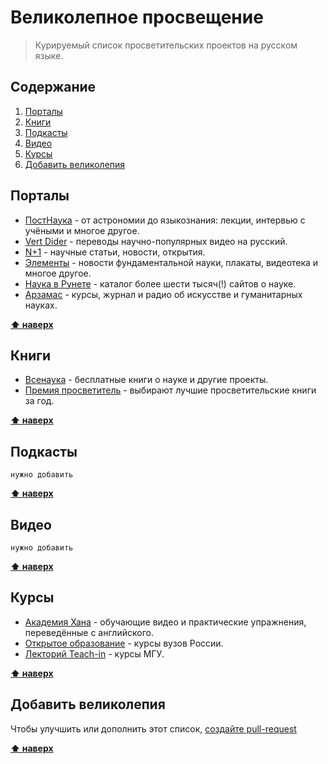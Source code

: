 # Великолепное просвещение 

> Курируемый список просветительских проектов на русском языке.

## Содержание

1. [Порталы](#Порталы)
1. [Книги](#Книги)
1. [Подкасты](#Подкасты)
1. [Видео](#Видео)
1. [Курсы](#Курсы)
1. [Добавить великолепия](#Добавить-великолепия)

## Порталы

* [ПостНаука](https://postnauka.ru/) - от астрономии до языкознания: лекции, интервью с учёными и многое другое.
* [Vert Dider](https://vertdider.tv/) - переводы научно-популярных видео на русский.
* [N+1](https://nplus1.ru/) - научные статьи, новости, открытия.
* [Элементы](https://elementy.ru/) - новости фундаментальной науки, плакаты, видеотека и многое другое.
* [Наука в Рунете](https://elementy.ru/catalog) - каталог более шести тысяч(!) сайтов о науке.
* [Арзамас](https://arzamas.academy/) - курсы, журнал и радио об искусстве и гуманитарных науках.

**[⬆ наверх](#содержание)**

## Книги

* [Всенаука](https://vsenauka.ru/knigi/besplatnyie-knigi.html) - бесплатные книги о науке и другие проекты.
* [Премия просветитель](http://premiaprosvetitel.ru/booksauthors/) - выбирают лучшие просветительские книги за год.

**[⬆ наверх](#содержание)**

## Подкасты

```нужно добавить```

**[⬆ наверх](#содержание)**

## Видео

```нужно добавить```

**[⬆ наверх](#содержание)**



## Курсы

* [Академия Хана](https://ru.khanacademy.org/) - обучающие видео и практические упражнения, переведённые с английского.
* [Открытое образование](https://openedu.ru/) - курсы вузов России.
* [Лекторий Teach-in](https://teach-in.ru/) - курсы МГУ.

**[⬆ наверх](#содержание)**

## Добавить великолепия

Чтобы улучшить или дополнить этот список, [создайте pull-request](https://github.com/urfu-2015/guides/blob/master/how-to-pull-request.md)

**[⬆ наверх](#содержание)**
